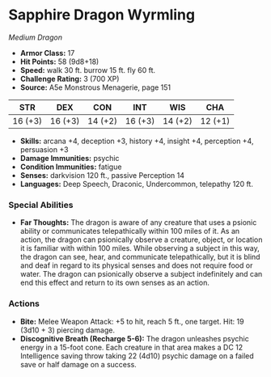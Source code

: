# Sapphire Dragon Wyrmling

*Medium* *Dragon*

- **Armor Class:** 17
- **Hit Points:** 58 (9d8+18)
- **Speed:** walk 30 ft. burrow 15 ft. fly 60 ft.
- **Challenge Rating:** 3 (700 XP)
- **Source:** A5e Monstrous Menagerie, page 151

| STR | DEX | CON | INT | WIS | CHA |
| --- | --- | --- | --- | --- | --- |
| 16 (+3) | 16 (+3) | 14 (+2) | 16 (+3) | 14 (+2) | 12 (+1) |

- **Skills:** arcana +4, deception +3, history +4, insight +4, perception +4, persuasion +3
- **Damage Immunities:** psychic
- **Condition Immunities:** fatigue
- **Senses:** darkvision 120 ft., passive Perception 14
- **Languages:** Deep Speech, Draconic, Undercommon, telepathy 120 ft.

### Special Abilities

- **Far Thoughts:** The dragon is aware of any creature that uses a psionic ability or communicates telepathically within 100 miles of it. As an action, the dragon can psionically observe a creature, object, or location it is familiar with within 100 miles. While observing a subject in this way, the dragon can see, hear, and communicate telepathically, but it is blind and deaf in regard to its physical senses and does not require food or water. The dragon can psionically observe a subject indefinitely and can end this effect and return to its own senses as an action.

### Actions

- **Bite:** Melee Weapon Attack: +5 to hit, reach 5 ft., one target. Hit: 19 (3d10 + 3) piercing damage.
- **Discognitive Breath (Recharge 5-6):** The dragon unleashes psychic energy in a 15-foot cone. Each creature in that area makes a DC 12 Intelligence saving throw  taking 22 (4d10) psychic damage on a failed save or half damage on a success.


